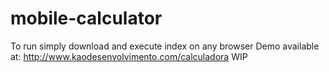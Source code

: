# mobile-calculator
To run simply download and execute index on any browser
Demo available at: http://www.kaodesenvolvimento.com/calculadora
WIP

